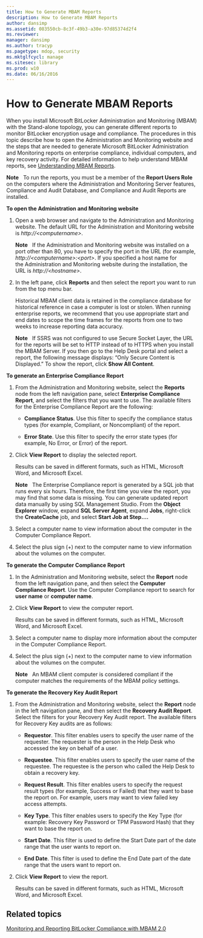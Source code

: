 ```yaml
---
title: How to Generate MBAM Reports
description: How to Generate MBAM Reports
author: dansimp
ms.assetid: 083550cb-8c3f-49b3-a30e-97d85374d2f4
ms.reviewer: 
manager: dansimp
ms.author: tracyp
ms.pagetype: mdop, security
ms.mktglfcycl: manage
ms.sitesec: library
ms.prod: w10
ms.date: 06/16/2016
---
```



# How to Generate MBAM Reports


When you install Microsoft BitLocker Administration and Monitoring (MBAM) with the Stand-alone topology, you can generate different reports to monitor BitLocker encryption usage and compliance. The procedures in this topic describe how to open the Administration and Monitoring website and the steps that are needed to generate Microsoft BitLocker Administration and Monitoring reports on enterprise compliance, individual computers, and key recovery activity. For detailed information to help understand MBAM reports, see [Understanding MBAM Reports](understanding-mbam-reports-mbam-2.md).

**Note**  
To run the reports, you must be a member of the **Report Users Role** on the computers where the Administration and Monitoring Server features, Compliance and Audit Database, and Compliance and Audit Reports are installed.

 

**To open the Administration and Monitoring website**

1.  Open a web browser and navigate to the Administration and Monitoring website. The default URL for the Administration and Monitoring website is *http://&lt;computername&gt;*.

    **Note**  
    If the Administration and Monitoring website was installed on a port other than 80, you have to specify the port in the URL (for example, *http://&lt;computername&gt;:&lt;port&gt;*. If you specified a host name for the Administration and Monitoring website during the installation, the URL is *http://&lt;hostname&gt;*.

     

2.  In the left pane, click **Reports** and then select the report you want to run from the top menu bar.

    Historical MBAM client data is retained in the compliance database for historical reference in case a computer is lost or stolen. When running enterprise reports, we recommend that you use appropriate start and end dates to scope the time frames for the reports from one to two weeks to increase reporting data accuracy.

    **Note**  
    If SSRS was not configured to use Secure Socket Layer, the URL for the reports will be set to HTTP instead of to HTTPS when you install the MBAM Server. If you then go to the Help Desk portal and select a report, the following message displays: “Only Secure Content is Displayed.” To show the report, click **Show All Content**.

     

**To generate an Enterprise Compliance Report**

1.  From the Administration and Monitoring website, select the **Reports** node from the left navigation pane, select **Enterprise Compliance Report**, and select the filters that you want to use. The available filters for the Enterprise Compliance Report are the following:

    -   **Compliance Status**. Use this filter to specify the compliance status types (for example, Compliant, or Noncompliant) of the report.

    -   **Error State**. Use this filter to specify the error state types (for example, No Error, or Error) of the report.

2.  Click **View Report** to display the selected report.

    Results can be saved in different formats, such as HTML, Microsoft Word, and Microsoft Excel.

    **Note**  
    The Enterprise Compliance report is generated by a SQL job that runs every six hours. Therefore, the first time you view the report, you may find that some data is missing. You can generate updated report data manually by using SQL Management Studio. From the **Object Explorer** window, expand **SQL Server Agent**, expand **Jobs**, right-click the **CreateCache** job, and select **Start Job at Step….**

     

3.  Select a computer name to view information about the computer in the Computer Compliance Report.

4.  Select the plus sign (+) next to the computer name to view information about the volumes on the computer.

**To generate the Computer Compliance Report**

1.  In the Administration and Monitoring website, select the **Report** node from the left navigation pane, and then select the **Computer Compliance Report**. Use the Computer Compliance report to search for **user name** or **computer name**.

2.  Click **View Report** to view the computer report.

    Results can be saved in different formats, such as HTML, Microsoft Word, and Microsoft Excel.

3.  Select a computer name to display more information about the computer in the Computer Compliance Report.

4.  Select the plus sign (+) next to the computer name to view information about the volumes on the computer.

    **Note**  
    An MBAM client computer is considered compliant if the computer matches the requirements of the MBAM policy settings.

     

**To generate the Recovery Key Audit Report**

1.  From the Administration and Monitoring website, select the **Report** node in the left navigation pane, and then select the **Recovery Audit Report**. Select the filters for your Recovery Key Audit report. The available filters for Recovery Key audits are as follows:

    -   **Requestor**. This filter enables users to specify the user name of the requester. The requester is the person in the Help Desk who accessed the key on behalf of a user.

    -   **Requestee**. This filter enables users to specify the user name of the requestee. The requestee is the person who called the Help Desk to obtain a recovery key.

    -   **Request Result**. This filter enables users to specify the request result types (for example, Success or Failed) that they want to base the report on. For example, users may want to view failed key access attempts.

    -   **Key Type**. This filter enables users to specify the Key Type (for example: Recovery Key Password or TPM Password Hash) that they want to base the report on.

    -   **Start Date**. This filter is used to define the Start Date part of the date range that the user wants to report on.

    -   **End Date**. This filter is used to define the End Date part of the date range that the users want to report on.

2.  Click **View Report** to view the report.

    Results can be saved in different formats, such as HTML, Microsoft Word, and Microsoft Excel.

## Related topics


[Monitoring and Reporting BitLocker Compliance with MBAM 2.0](monitoring-and-reporting-bitlocker-compliance-with-mbam-20-mbam-2.md)

 

 






